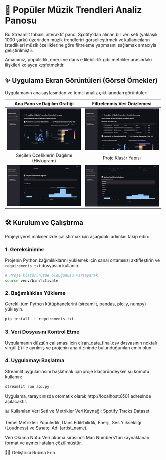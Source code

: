 # 🎵 Popüler Müzik Trendleri Analiz Panosu

Bu Streamlit tabanlı interaktif pano, Spotify'dan alınan bir veri seti (yaklaşık 1000 şarkı) üzerinden müzik trendlerini görselleştirmek ve kullanıcıların istedikleri müzik özelliklerine göre filtreleme yapmasını sağlamak amacıyla geliştirilmiştir.

Amacımız, popülerlik, enerji ve dans edilebilirlik gibi metrikler arasındaki ilişkileri kolayca keşfetmektir.

## ✨ Uygulama Ekran Görüntüleri (Görsel Örnekler)

Uygulamanın ana sayfasından ve temel analiz çıktılarından görüntüler:

| Ana Pano ve Dağılım Grafiği | Filtrelenmiş Veri Önizlemesi |
| :---: | :---: |
| ![Ana Pano Görünümü](Ekran%20Resmi%202025-10-25%2014.15.40.png) | ![Filtrelenmiş Veri Önizlemesi](Ekran%20Resmi%202025-10-25%2014.17.09.png) |
| Seçilen Özelliklerin Dağılımı (Histogram) | Proje Klasör Yapısı |
| ![Seçilen Özelliklerin Dağılımı](Ekran%20Resmi%202025-10-25%2014.16.16.png) | ![Proje Klasör Yapısı](Ekran%20Resmi%202025-10-25%2014.16.40.png) |

## 🛠️ Kurulum ve Çalıştırma

Projeyi yerel makinenizde çalıştırmak için aşağıdaki adımları takip edin:

### 1. Gereksinimler

Projenin Python bağımlılıklarını yüklemek için sanal ortamınızı aktifleştirin ve `requirements.txt` dosyasını kullanın.

```bash
# Proje klasörünüzde olduğunuzu varsayarak:
source venv/bin/activate
```

### 2. Bağımlılıkları Yükleme
Gerekli tüm Python kütüphanelerini (streamlit, pandas, plotly, numpy) yükleyin.

```bash
pip install -r requirements.txt
```
### 3. Veri Dosyasını Kontrol Etme
Uygulamanın düzgün çalışması için clean_data_final.csv dosyasının noktalı virgül (;) ile ayrılmış ve projenin ana dizininde bulunduğundan emin olun.

### 4. Uygulamayı Başlatma
Streamlit uygulamasını başlatmak için proje klasöründeyken şu komutu kullanın:

```bash
streamlit run app.py
```
Uygulama, tarayıcınızda otomatik olarak http://localhost:8501 adresinde açılacaktır.

📊 Kullanılan Veri Seti ve Metrikler
Veri Kaynağı: Spotify Tracks Dataset

Temel Metrikler: Popülerlik, Dans Edilebilirlik, Enerji, Ses Yüksekliği (Loudness) ve Sanatçı Adı (artist_name).

Veri Okuma Notu: Veri okuma sırasında Mac Numbers'tan kaynaklanan format ve ayırıcı hataları çözülmüştür.

🧑‍💻 Geliştirici
Rubina Erin
